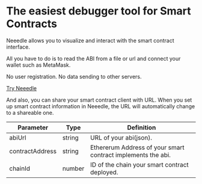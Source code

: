 # The easiest debugger tool for Smart Contracts

Neeedle allows you to visualize and interact with the smart contract interface.

All you have to do is to read the ABI from a file or url and connect your wallet such as MetaMask.

No user registration. No data sending to other servers.

[Try Neeedle](https://neeedle.org/?abiUrl=https%3A%2F%2Fgithub.com%2Fbridges-inc%2Faurora-core%2Fblob%2Fdevelop%2Fdeployments%2Frinkeby%2FAurora.json&chainId=4)

And also, you can share your smart contract client with URL.
When you set up smart contract information in Neeedle, the URL will automatically change to a shareable one.

| Parameter       | Type   | Definition                                                   |
| --------------- | ------ | ------------------------------------------------------------ |
| abiUrl          | string | URL of your abi(json).                                       |
| contractAddress | string | Ethererum Address of your smart contract implements the abi. |
| chainId         | number | ID of the chain your smart contract deployed.                |
